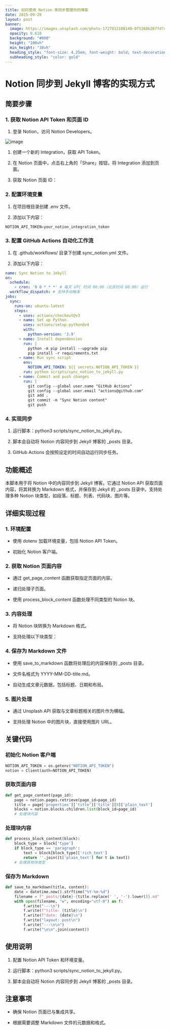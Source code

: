 ```yaml
---
title: 如何使用 Notion 来同步管理你的博客
date: 2025-09-28
layout: post
banner:
  image: https://images.unsplash.com/photo-1727812100148-0f5268b287fd?crop=entropy&cs=tinysrgb&fit=max&fm=jpg&ixid=M3w2OTIwMzJ8MHwxfHJhbmRvbXx8fHx8fHx8fDE3NTkwNzY1MTZ8&ixlib=rb-4.1.0&q=80&w=1080
  opacity: 0.618
  background: "#000"
  height: "100vh"
  min_height: "38vh"
  heading_style: "font-size: 4.25em; font-weight: bold; text-decoration: underline"
  subheading_style: "color: gold"
---
```


# Notion 同步到 Jekyll 博客的实现方式

## 简要步骤

### 1. 获取 Notion API Token 和页面 ID

1. 登录 Notion，访问 Notion Developers。

![image](https://prod-files-secure.s3.us-west-2.amazonaws.com/a7a0cc5a-89b9-4cda-8686-1fba0ca52f40/d19c1afe-dea5-4312-9333-786b0ba83054/image.png?X-Amz-Algorithm=AWS4-HMAC-SHA256&X-Amz-Content-Sha256=UNSIGNED-PAYLOAD&X-Amz-Credential=ASIAZI2LB4665GRQO4XP%2F20250928%2Fus-west-2%2Fs3%2Faws4_request&X-Amz-Date=20250928T162156Z&X-Amz-Expires=3600&X-Amz-Security-Token=IQoJb3JpZ2luX2VjEDYaCXVzLXdlc3QtMiJIMEYCIQDr%2FaRRmdoP6FB6MuhQVqMWaXzpY4LWFEeC1aCeCJdH4QIhAPCGzi9vS3Lh8CrFG%2BOhP4f2DpiIx7PYWyyrSi%2B6XKklKogECL%2F%2F%2F%2F%2F%2F%2F%2F%2F%2F%2FwEQABoMNjM3NDIzMTgzODA1IgxAuJvl8KMJ%2BnMdCS0q3APO40vzfdUvOu5boeXfoOCbSUf1to7%2BrYFja0c33TArMNBBrNTXl7kny6J8AayZzv9sQmiXICPrKtPZjBoKkh547Dx9JA4wg9NCi%2FcGozyZoeAoy%2BjabD1ivcEapaCwAU2SBwVvKw4LGofpN0iB2gkVpPAtykRdLB6yjtofOKdCYDkMfkDYOGfyN4P6dPzmTaian7u8n54da5TVNLVeZNqWZRaEwIU4kPKf8czB0%2FY5cmgls3DCLRpOdaWZWlf6Y9FyaOjSo3r7BWQO1Dr0XVQHzBUBiKM9HNGkC9iMJD6sINubZFWKtwDBOsNSME6VJIyDpK4ittQpwCfgP1sXd1CYqky3yW6g6OU8%2Fpb29ewefPh6Cfx0kVWAk2PDkQyH6wZOrz6s3R8QERWhbTvUNznZUdv5GLd7qlDiWi9Ro6UpL1UZMrb5rf3tolfD1asNJ2Q6Lz1JzHCkSo%2FeKSysqS8FkMEcAeG1mVhZ5%2BsQtfAextz8V%2FYa83LfLSQUdmFX%2BojpHKNP%2FH0%2FbQybsvOzqXog9meV66%2B3UoIbUYiiUQ7BaNcvmTrqqpLYNlB9t0xjkaq1DDER0s0P9ZIVulvLFX%2BX9VhBf3pXm%2BVtkJjo9rB1Iihgam43ZK8VRq3YZDCXhOXGBjqkAYZeeJd6Mcb79o%2Bq89%2FM0PEHC0y6iOX7VaH1Tr7sPzy7XWwbY3SQkVvktJtCccGTTY6tFFOihnVeg27NK%2BLaavg6LrfpLJ%2Fu7gbqFnpaWZGncrjqlY%2FIeu%2BWdZqREmEs2TZBKRuej0YPcmtJAUQdBrEmfhNe9cztAt8EARxp6cCdumRZDC06Uobz5dPQ4Ng1sojAJ2usfK%2B1onqr8YRsMS%2B2tBYJ&X-Amz-Signature=ce95f18331b152584b2c102f4b08b3fc049f1c6fd5d6690cfb4af2db8542a0ae&X-Amz-SignedHeaders=host&x-amz-checksum-mode=ENABLED&x-id=GetObject)

1. 创建一个新的 Integration，获取 API Token。

1. 在 Notion 页面中，点击右上角的「Share」按钮，将 Integration 添加到页面。

1. 获取 Notion 页面 ID：


### 2. 配置环境变量

1. 在项目根目录创建 .env 文件。

1. 添加以下内容：

```javascript
NOTION_API_TOKEN=your_notion_integration_token
```

### 3. 配置 GitHub Actions 自动化工作流

1. 在 .github/workflows/ 目录下创建 sync_notion.yml 文件。

1. 添加以下内容：

```yaml
name: Sync Notion to Jekyll
on:
  schedule:
    - cron: '0 0 * * *' # 每天 UTC 时间 00:00（北京时间 08:00）运行
  workflow_dispatch: # 支持手动触发
jobs:
  sync:
    runs-on: ubuntu-latest
    steps:
      - uses: actions/checkout@v3
      - name: Set up Python
        uses: actions/setup-python@v4
        with:
          python-version: '3.9'
      - name: Install dependencies
        run: |
          python -m pip install --upgrade pip
          pip install -r requirements.txt
      - name: Run sync script
        env:
          NOTION_API_TOKEN: ${{ secrets.NOTION_API_TOKEN }}
        run: python scripts/sync_notion_to_jekyll.py
      - name: Commit and push changes
        run: |
          git config --global user.name "GitHub Actions"
          git config --global user.email "actions@github.com"
          git add .
          git commit -m "Sync Notion content"
          git push
```

### 4. 实现同步

1. 运行脚本：python3 scripts/sync_notion_to_jekyll.py。

1. 脚本会自动将 Notion 内容同步到 Jekyll 博客的 _posts 目录。

1. GitHub Actions 会按照设定的时间自动运行同步任务。

## 功能概述

本脚本用于将 Notion 中的内容同步到 Jekyll 博客。它通过 Notion API 获取页面内容，将其转换为 Markdown 格式，并保存到 Jekyll 的 _posts 目录中。支持处理多种 Notion 块类型，如段落、标题、列表、代码块、图片等。

## 详细实现过程

### 1. 环境配置

- 使用 dotenv 加载环境变量，包括 Notion API Token。

- 初始化 Notion 客户端。

### 2. 获取 Notion 页面内容

- 通过 get_page_content 函数获取指定页面的内容。

- 递归处理子页面。

- 使用 process_block_content 函数处理不同类型的 Notion 块。

### 3. 内容处理

- 将 Notion 块转换为 Markdown 格式。

- 支持处理以下块类型：


### 4. 保存为 Markdown 文件

- 使用 save_to_markdown 函数将处理后的内容保存到 _posts 目录。

- 文件名格式为 YYYY-MM-DD-title.md。

- 自动生成文章元数据，包括标题、日期和布局。

### 5. 图片处理

- 通过 Unsplash API 获取与文章标题相关的图片作为横幅。

- 支持处理 Notion 中的图片块，直接使用图片 URL。

## 关键代码

### 初始化 Notion 客户端

```python
NOTION_API_TOKEN = os.getenv("NOTION_API_TOKEN")
notion = Client(auth=NOTION_API_TOKEN)
```

### 获取页面内容

```python
def get_page_content(page_id):
    page = notion.pages.retrieve(page_id=page_id)
    title = page['properties']['title']['title'][0]['plain_text']
    blocks = notion.blocks.children.list(block_id=page_id)
    # 处理块内容
```

### 处理块内容

```python
def process_block_content(block):
    block_type = block['type']
    if block_type == 'paragraph':
        text = block[block_type]['rich_text']
        return ''.join([t['plain_text'] for t in text])
    # 处理其他块类型
```

### 保存为 Markdown

```python
def save_to_markdown(title, content):
    date = datetime.now().strftime("%Y-%m-%d")
    filename = f"_posts/{date}-{title.replace(' ', '-').lower()}.md"
    with open(filename, "w", encoding="utf-8") as f:
        f.write("---\n")
        f.write(f"title: {title}\n")
        f.write(f"date: {date}\n")
        f.write("layout: post\n")
        f.write("---\n\n")
        f.write("\n\n".join(content))
```

## 使用说明

1. 配置 Notion API Token 和环境变量。

1. 运行脚本：python3 scripts/sync_notion_to_jekyll.py。

1. 脚本会自动将 Notion 内容同步到 Jekyll 博客的 _posts 目录。

## 注意事项

- 确保 Notion 页面已与集成共享。

- 根据需要调整 Markdown 文件的元数据和格式。